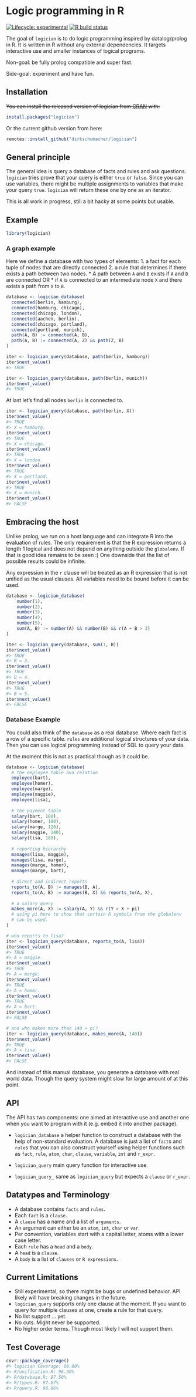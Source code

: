 
<!-- README.md is generated from README.Rmd. Please edit that file -->

# Logic programming in R

<!-- badges: start -->

[![Lifecycle:
experimental](https://img.shields.io/badge/lifecycle-experimental-orange.svg)](https://www.tidyverse.org/lifecycle/#experimental)
[![R build
status](https://github.com/dirkschumacher/logician/workflows/R-CMD-check/badge.svg)](https://github.com/dirkschumacher/logician/actions)
<!-- badges: end -->

The goal of `logician` is to do logic programming inspired by
datalog/prolog in R. It is written in R without any external
dependencies. It targets interactive use and smaller instances of
logical programs.

Non-goal: be fully prolog compatible and super fast.

Side-goal: experiment and have fun.

## Installation

~~You can install the released version of logician from
[CRAN](https://CRAN.R-project.org) with:~~

``` r
install.packages("logician")
```

Or the current github version from here:

``` r
remotes::install_github("dirkschumacher/logician")
```

## General principle

The general idea is query a database of facts and rules and ask
questions. `logician` tries prove that your query is either `true` or
`false`. Since you can use variables, there might be multiple
assignments to variables that make your query `true`. `logician` will
return these one by one as an iterator.

This is all work in progress, still a bit hacky at some points but
usable.

## Example

``` r
library(logician)
```

### A graph example

Here we define a database with two types of elements: 1. a fact for each
tuple of nodes that are directly connected 2. a rule that determines if
there exists a path between two nodes. \* A path between `A` and `B`
exists if `A` and `B` are connected OR \* if `A` is connected to an
intermediate node `X` and there exists a path from `X` to `B`.

``` r
database <- logician_database(
  connected(berlin, hamburg),
  connected(hamburg, chicago),
  connected(chicago, london),
  connected(aachen, berlin),
  connected(chicago, portland),
  connected(portland, munich),
  path(A, B) := connected(A, B),
  path(A, B) := connected(A, Z) && path(Z, B)
)
```

``` r
iter <- logician_query(database, path(berlin, hamburg))
iter$next_value()
#> TRUE
```

``` r
iter <- logician_query(database, path(berlin, munich))
iter$next_value()
#> TRUE
```

At last let’s find all nodes `berlin` is connected to.

``` r
iter <- logician_query(database, path(berlin, X))
iter$next_value()
#> TRUE
#> X = hamburg.
iter$next_value()
#> TRUE
#> X = chicago.
iter$next_value()
#> TRUE
#> X = london.
iter$next_value()
#> TRUE
#> X = portland.
iter$next_value()
#> TRUE
#> X = munich.
iter$next_value()
#> FALSE
```

## Embracing the host

Unlike prolog, we run on a host language and can integrate R into the
evaluation of rules. The only requirement is that the R expression
returns a length 1 logical and does not depend on anything outside the
`globalenv`. If that is good idea remains to be seen :) One downside
that the list of possible results could be infinite.

Any expression in the `r` clause will be treated as an R expression that
is not unified as the usual clauses. All variables need to be bound
before it can be used.

``` r
database <- logician_database(
    number(1),
    number(2),
    number(3),
    number(4),
    number(5),
    sum(A, B) := number(A) && number(B) && r(A + B > 3)
)
```

``` r
iter <- logician_query(database, sum(1, B))
iter$next_value()
#> TRUE
#> B = 3.
iter$next_value()
#> TRUE
#> B = 4.
iter$next_value()
#> TRUE
#> B = 5.
iter$next_value()
#> FALSE
```

### Database Example

You could also think of the `database` as a real database. Where each
fact is a row of a specific table. `rules` are additional logical
structures of your data. Then you can use logical programming instead of
SQL to query your data.

At the moment this is not as practical though as it could be.

``` r
database <- logician_database(
  # the employee table aka relation
  employee(bart),
  employee(homer),
  employee(marge),
  employee(maggie),
  employee(lisa),
  
  # the payment table
  salary(bart, 100),
  salary(homer, 100),
  salary(marge, 120),
  salary(maggie, 140),
  salary(lisa, 180),
  
  # reporting hierarchy
  manages(lisa, maggie),
  manages(lisa, marge),
  manages(marge, homer),
  manages(marge, bart),
  
  # direct and indirect reports
  reports_to(A, B) := manages(B, A),
  reports_to(A, B) := manages(B, X) && reports_to(A, X),
  
  # a salary query
  makes_more(A, X) := salary(A, Y) && r(Y > X + pi)
  # using pi here to show that certain R symbols from the globalenv
  # can be used.
)
```

``` r
# who reports to lisa?
iter <- logician_query(database, reports_to(A, lisa))
iter$next_value()
#> TRUE
#> A = maggie.
iter$next_value()
#> TRUE
#> A = marge.
iter$next_value()
#> TRUE
#> A = homer.
iter$next_value()
#> TRUE
#> A = bart.
iter$next_value()
#> FALSE

# and who makes more than 140 + pi?
iter <- logician_query(database, makes_more(A, 140))
iter$next_value()
#> TRUE
#> A = lisa.
iter$next_value()
#> FALSE
```

And instead of this manual database, you generate a database with real
world data. Though the query system might slow for large amount of at
this point.

## API

The API has two components: one aimed at interactive use and another one
when you want to program with it (e.g. embed it into another package).

  - `logician_database` a helper function to construct a database with
    the help of non-standard evaluation. A database is just a list of
    `fact`s and `rule`s that you can also construct yourself using
    helper functions such as `fact`, `rule`, `atom`, `char`, `clause`,
    `variable`, `int` and `r_expr`.

  - `logician_query` main query function for interactive use.

  - `logician_query_` same as `logician_query` but expects a `clause` or
    `r_expr`.

## Datatypes and Terminology

  - A database contains `facts` and `rules`.
  - Each `fact` is a `clause`.
  - A `clause` has a name and a list of `arguments`.
  - An argument can either be an `atom`, `int`, `char` or `var`.
  - Per convention, variables start with a capital letter, atoms with a
    lower case letter.
  - Each `rule` has a `head` and a `body`.
  - A `head` is a `clause`.
  - A `body` is a list of `clauses` or `R expressions`.

## Current Limitations

  - Still experimental, so there might be bugs or undefined behavior.
    API likely will have breaking changes in the future.
  - `logician_query` supports only one clause at the moment. If you want
    to query for multiple clauses at one, create a rule for that query.
  - No list support … yet.
  - No cuts. Might never be supported.
  - No higher order terms. Though most likely I will not support them.

## Test Coverage

``` r
covr::package_coverage()
#> logician Coverage: 98.08%
#> R/unification.R: 96.30%
#> R/database.R: 97.50%
#> R/types.R: 97.67%
#> R/query.R: 98.86%
```
